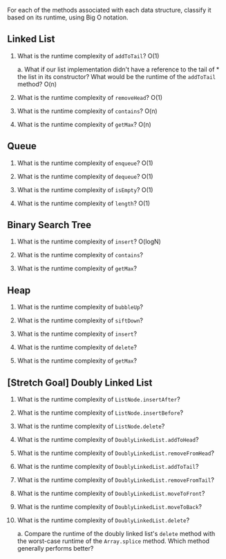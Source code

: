 For each of the methods associated with each data structure, classify it based on its runtime, using Big O notation.

## Linked List

1. What is the runtime complexity of `addToTail`? O(1)

    a. What if our list implementation didn't have a reference to the tail of * the list in its constructor? What would be the runtime of the `addToTail` method?
      O(n)

2. What is the runtime complexity of `removeHead`?  O(1)

3. What is the runtime complexity of `contains`? O(n)

4. What is the runtime complexity of `getMax`? O(n)

## Queue

1. What is the runtime complexity of `enqueue`? O(1)

2. What is the runtime complexity of `dequeue`? O(1)

3. What is the runtime complexity of `isEmpty`? O(1)

4. What is the runtime complexity of `length`? O(1)

## Binary Search Tree

1. What is the runtime complexity of `insert`? O(logN)

2. What is the runtime complexity of `contains`?

3. What is the runtime complexity of `getMax`?

## Heap

1. What is the runtime complexity of `bubbleUp`?

2. What is the runtime complexity of `siftDown`?

3. What is the runtime complexity of `insert`?

4. What is the runtime complexity of `delete`?

5. What is the runtime complexity of `getMax`?

## [Stretch Goal] Doubly Linked List

1. What is the runtime complexity of `ListNode.insertAfter`?

2. What is the runtime complexity of `ListNode.insertBefore`?

3. What is the runtime complexity of `ListNode.delete`?

4. What is the runtime complexity of `DoublyLinkedList.addToHead`?

5. What is the runtime complexity of `DoublyLinkedList.removeFromHead`?

6. What is the runtime complexity of `DoublyLinkedList.addToTail`?

7. What is the runtime complexity of `DoublyLinkedList.removeFromTail`?

8. What is the runtime complexity of `DoublyLinkedList.moveToFront`?

9. What is the runtime complexity of `DoublyLinkedList.moveToBack`?

10. What is the runtime complexity of `DoublyLinkedList.delete`?

    a. Compare the runtime of the doubly linked list's `delete` method with the worst-case runtime of the `Array.splice` method. Which method generally performs better?
